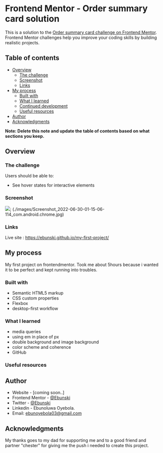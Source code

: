 # Frontend Mentor - Order summary card solution

This is a solution to the [Order summary card challenge on Frontend Mentor](https://www.frontendmentor.io/challenges/order-summary-component-QlPmajDUj). Frontend Mentor challenges help you improve your coding skills by building realistic projects. 

## Table of contents

- [Overview](#overview)
  - [The challenge](#the-challenge)
  - [Screenshot](#screenshot)
  - [Links](#links)
- [My process](#my-process)
  - [Built with](#built-with)
  - [What I learned](#what-i-learned)
  - [Continued development](#continued-development)
  - [Useful resources](#useful-resources)
- [Author](#author)
- [Acknowledgments](#acknowledgments)

**Note: Delete this note and update the table of contents based on what sections you keep.**

## Overview

### The challenge

Users should be able to:

- See hover states for interactive elements

### Screenshot

![](./screenshot/desktop.png); 
(./images/Screenshot_2022-06-30-01-15-06-114_com.android.chrome.jpg)

### Links
Live site : https://ebunski.github.io/my-first-project/

## My process
My first project on frontendmentor. Took me about 5hours because i wanted it to be perfect and kept running into troubles.
### Built with

- Semantic HTML5 markup
- CSS custom properties
- Flexbox
- desktop-first workflow

### What I learned


- media queries
- using em in place of px
- double background and image background
- color scheme and coherence
- GitHub


### Useful resources


## Author

- Website - [coming soon..]
- Frontend Mentor - [@Ebunski](https://www.frontendmentor.io/profile/Ebunski)
- Twitter - [@Ebunski](https://www.twitter.com/Ebunski)
- Linkedin - Ebunoluwa Oyebola.
- Email: ebunoyebola03@gmail.com

## Acknowledgments
My thanks goes to my dad for supporting me and to a good friend and partner "chester" for giving me the push i needed to create this project.


